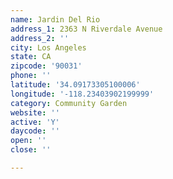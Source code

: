 ```yaml
---
name: Jardin Del Rio
address_1: 2363 N Riverdale Avenue
address_2: ''
city: Los Angeles
state: CA
zipcode: '90031'
phone: ''
latitude: '34.09173305100006'
longitude: '-118.23403902199999'
category: Community Garden
website: ''
active: 'Y'
daycode: ''
open: ''
close: ''

---
```

